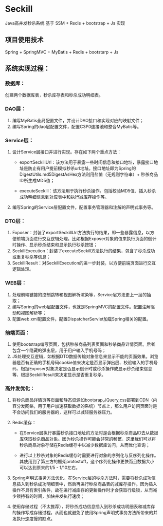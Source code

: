 # Seckill
Java高并发秒杀系统 基于 SSM + Redis + bootstrap + Js 实现

## 项目使用技术
Spring + SpringMVC + MyBatis + Redis + bootstarp + Js

## 系统实现过程：

### 数据库：
创建两个数据库表，秒杀库存表和秒杀成功明细表。

### DAO层：
1. 编写MyBatis全局配置文件，并设计DAO接口和实现对应的映射文件；
2. 编写Spring的dao层配置文件，配置C3P0连接池和整合MyBatis等。

### Service层：
1. 设计Service层接口并进行实现。存在如下两个重点方法：

   * exportSeckillUrl：该方法用于暴露一些时间信息和接口地址，暴露接口地址是防止有用户提前模拟秒杀url地址。接口地址即为Spring的DigestUtils.md5DigestAsHex方法利用盐值（无规则字符串）+ 秒杀商品ID所生成MD5值；
   
   * executeSeckill：该方法用于执行秒杀操作。包括校验MD5值、插入秒杀成功明细信息到对应表中和执行减库存操作等。
   
2. 编写Spring的Service层配置文件，配置事务管理器和注解的声明式事务等。

### DTO层：
1. Exposer：封装了exportSeckillUrl方法执行的结果，即一些暴露信息，以方便前端页面进行交互逻辑处理。比如根据Exposer对象的值来执行页面的倒计时操作、显示秒杀结束和显示执行秒杀按钮；
2. SeckillExecution：封装了executeSeckill方法执行的结果，包含了秒杀成功或重复秒杀等信息；
3. SeckillResult：对SeckillExecution的进一步封装，以方便前端页面进行交互逻辑处理。

### WEB层：
1. 处理前端链接的控制跳转和视图解析渲染等，Service层方法更上一层的抽取；
2. 编写Spring的web层配置文件，也就是SpringMVC的配置文件。配置注解驱动和视图解析等；
3. 配置web.xml配置文件，配置DispatcherServlet加载Spring相关的配置。

### 前端页面：
1. 使用bootstrap编写页面，包括秒杀商品列表页面和秒杀商品详情页面。后者包含一个隐藏的弹出层，用于用户输入手机号码；
2. JS处理交互逻辑，如根据DTO数据传输对象信息来显示不能的页面效果。浏览器是否有正确的手机号码cookie值来决定是否显示弹出层、校验输入的手机号码、根据Exposer对象决定是否显示倒计时或秒杀操作或显示秒杀结束信息等、根据SeckillResult来决定显示是否重复秒杀。

### 高并发优化：
1. 将秒杀商品详情页等页面和静态资源如bootsrap,JQuery,css部署到CDN（内容分发网络，用于用户加速获取数据的系统）节点上，那么用户访问页面时是不会访问我们的服务器的，这样可以减轻服务器压力。
2. Redis缓存：

   * 在Service层执行暴露秒杀接口地址的方法时是会根据秒杀商品ID去从数据库获取秒杀商品对象。因为秒杀操作可能会非常的频繁，这里我们可以将秒杀商品对象存储在Redis缓存中以减少数据库访问，从而优化查询；
  
   * 进行以上秒杀对象的Redis缓存时需要进行对象的序列化与反序列化操作。其使用到了第三方的框架protostuff，这个序列化操作更快而且数据大小可以达到原来的1/5 - 1/10左右。
3. Spring声明式事务方法优化，在Service层的秒杀方法时，需要将秒杀成功信息插入到秒杀成功明细表中，然后再进行秒杀商品表的减库存操作。因为插入操作不具有索引条件，故在进行减库存的更新操作时才会获取行级锁，从而减少锁持有的时间，加快并发执行速度；
4. 使用存储过程（不太推荐），将秒杀成功信息插入到秒杀成功明细表和减库存的操作写成存储过程，从而也就避免了使用Spring声明式事务方法所带来的并发执行速度慢的缺点。
